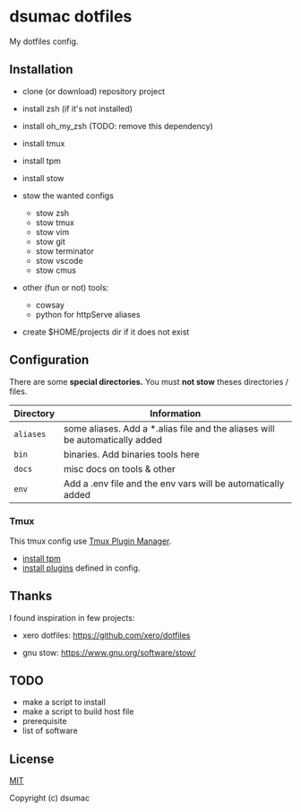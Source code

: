 # dsumac dotfiles 

My dotfiles config.

## Installation

- clone (or download) repository project
- install zsh (if it's not installed)
- install oh_my_zsh (TODO: remove this dependency)
- install tmux
- install tpm
- install stow
- stow the wanted configs
  - stow zsh
  - stow tmux
  - stow vim
  - stow git
  - stow terminator
  - stow vscode
  - stow cmus 
- other (fun or not) tools:
  - cowsay
  - python for httpServe aliases 

- create $HOME/projects dir if it does not exist

## Configuration

There are some **special directories.**
You must **not stow** theses directories / files.

| Directory | Information |
|-----------|-------------|
| `aliases` | some aliases. Add a *.alias file and the aliases will be automatically added  |
| `bin` | binaries. Add binaries tools here |
| `docs` | misc docs on tools & other |
| `env` | Add a .env file and the env vars will be automatically added  |


### Tmux
This tmux config use [Tmux Plugin Manager](https://github.com/tmux-plugins/tpm).
- [install tpm](https://github.com/tmux-plugins/tpm#installation)
- [install plugins](https://github.com/tmux-plugins/tpm#installing-plugins) defined in config.


## Thanks

I found inspiration in few projects:
 
- xero dotfiles:
https://github.com/xero/dotfiles

- gnu stow:
https://www.gnu.org/software/stow/

## TODO
- make a script to install
- make a script to build host file
- prerequisite
- list of software

## License

[MIT](http://opensource.org/licenses/MIT)

Copyright (c) dsumac

